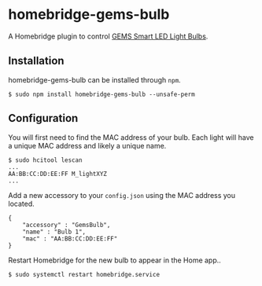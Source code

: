 # homebridge-gems-bulb
A Homebridge plugin to control [GEMS Smart LED Light Bulbs](https://www.target.com/p/gems-smart-led-light-bulb/-/A-77470708).

## Installation

homebridge-gems-bulb can be installed through `npm`.

```
$ sudo npm install homebridge-gems-bulb --unsafe-perm
```

## Configuration

You will first need to find the MAC address of your bulb. Each light will have a unique MAC address and likely a unique name.

```
$ sudo hcitool lescan
...
AA:BB:CC:DD:EE:FF M_lightXYZ
...
```

Add a new accessory to your `config.json` using the MAC address you located.

```
{
	"accessory" : "GemsBulb",
	"name" : "Bulb 1",
	"mac" : "AA:BB:CC:DD:EE:FF"
}
```

Restart Homebridge for the new bulb to appear in the Home app..

```
$ sudo systemctl restart homebridge.service
```

